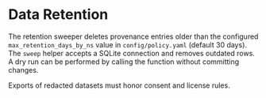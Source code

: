 # Data Retention

The retention sweeper deletes provenance entries older than the configured
`max_retention_days_by_ns` value in `config/policy.yaml` (default 30 days). The
`sweep` helper accepts a SQLite connection and removes outdated rows. A dry
run can be performed by calling the function without committing changes.

Exports of redacted datasets must honor consent and license rules.
